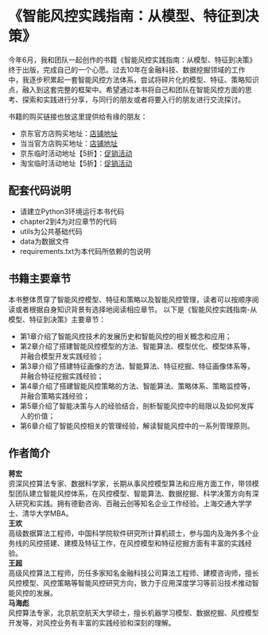 # 《智能风控实践指南：从模型、特征到决策》
今年6月，我和团队一起创作的书籍《智能风控实践指南：从模型、特征到决策》终于出版，完成自己的一个心愿。过去10年在金融科技、数据挖掘领域的工作中，我逐步积累起一套智能风控方法体系，尝试将碎片化的模型、特征、策略知识点，融入到这套完整的框架中。希望通过本书将自己和团队在智能风控方面的思考、探索和实践进行分享，与同行的朋友或者将要入行的朋友进行交流探讨。

书籍的购买链接也放这里提供给有缘的朋友： 

* 京东官方店购买地址：[店铺地址](https://item.jd.com/13197919.html)  
* 当当官方店购买地址：[店铺地址](http://product.dangdang.com/29418079.html)  
* 京东临时活动地址【5折】：[促销活动](https://item.m.jd.com/product/13221799.html?_fd=jdm&PTAG=17053.1.1&utm_source=weixin&utm_medium=weixin&utm_campaign=t_1000072672_17053_001)  
* 淘宝临时活动地址【5折】：[促销活动](https://detail.tmall.com/item.htm?spm=a230r.1.14.37.7aa37dcaaXk7Ow&id=676830218907&ns=1&abbucket=13)  

## 配套代码说明
* 请建立Python3环境运行本书代码
* chapter2到4为对应章节的代码
* utils为公共基础代码
* data为数据文件
* requirements.txt为本代码所依赖的包说明

## 书籍主要章节
本书整体贯穿了智能风控模型、特征和策略以及智能风控管理，读者可以按顺序阅读或者根据自身知识背景有选择地阅读相应章节。
以下是《智能风控实践指南-从模型、特征到决策》主要章节：

* 第1章介绍了智能风控技术的发展历史和智能风控的相关概念和应用；
* 第2章介绍了搭建智能风控模型的方法、智能算法、模型优化、模型体系等，并融合模型开发实践经验；
* 第3章介绍了搭建特征画像的方法、智能算法、特征挖掘、特征画像体系等，并融合特征挖掘实践经验；
* 第4章介绍了搭建智能风控策略的方法、智能算法、策略体系、策略监控等，并融合策略实践经验；
* 第5章介绍了智能决策与人的经验结合，剖析智能风控中的局限以及如何发挥人的价值；
* 第6章介绍了智能风控相关的管理经验，解读智能风控中的一系列管理原则。

## 作者简介
**蒋宏**  
资深风控算法专家、数据科学家，长期从事风控模型算法和应用方面工作，带领模型团队建立智能风控体系，在风控模型、智能算法、数据挖掘、科学决策方向有深入研究和实践。拥有德勤咨询、百融云创等知名企业工作经验。上海交通大学学士、清华大学MBA。  
**王欢**  
高级数据算法工程师，中国科学院软件研究所计算机硕士，参与国内及海外多个业务线的风控搭建、建模及特征工作，在风控模型和特征挖掘方面有丰富的实践经验。  
**王超**  
高级风控算法工程师，历任多家知名金融科技公司算法工程师、建模咨询师，擅长风控模型、风控策略等智能风控研究方向，致力于应用深度学习等前沿技术推动智能风控的发展。  
**马海彪**  
风控算法专家，北京航空航天大学硕士，擅长机器学习模型、数据挖掘、风控模型开发等，对风控业务有丰富的实践经验和深刻的理解。  
